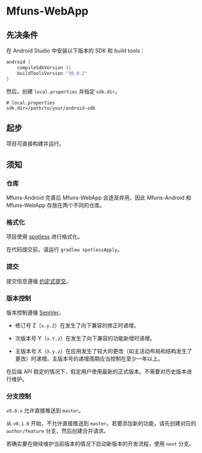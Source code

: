 # Mfuns-WebApp

## 先决条件

在 Android Studio 中安装以下版本的 SDK 和 build tools：

```groovy
android {
    compileSdkVersion 31
    buildToolsVersion "30.0.2"
}
```

然后，创建 `local.properties` 并指定 `sdk.dir`。

```properties
# local.properties
sdk.dir=/path/to/your/android-sdk
```

## 起步

项目可直接构建并运行。

## 须知

### 仓库

Mfuns-Android 完善后 Mfuns-WebApp 会逐渐弃用，因此 Mfuns-Android 和 Mfuns-WebApp 存放在两个不同的仓库。

### 格式化

项目使用 [spotless](https://github.com/diffplug/spotless) 进行格式化。

在代码提交前，请运行 `gradlew spotlessApply`。

### 提交

提交信息遵循 [约定式提交](https://www.conventionalcommits.org/zh-hans/)。

### 版本控制

版本控制遵循 [SemVer](https://semver.org/lang/zh-CN/)。

- 修订号 Z（`x.y.Z`）在发生了向下兼容的修正时递增。

- 次版本号 Y（`x.Y.z`）在发生了向下兼容的功能新增时递增。

- 主版本号 X（`X.y.z`）在应用发生了较大的更改（如主活动布局和结构发生了更改）时递增。主版本号的递增周期应当控制在至少一年以上。

在后端 API 稳定的情况下，假定用户使用最新的正式版本。不需要对历史版本进行维护。

### 分支控制

`v0.0.x` 允许直接推送到 `master`。

从 `v0.1.0` 开始，不允许直接推送到 `master`。若要添加新的功能，请先创建对应的 `author/feature` 分支，然后创建合并请求。

若确实要在继续维护当前版本的情况下启动新版本的开发流程，使用 `next` 分支。
